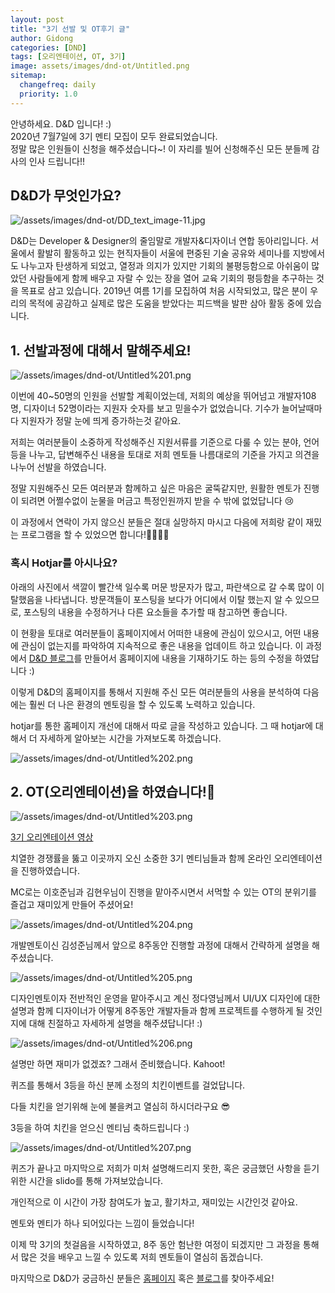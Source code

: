 ```yaml
---
layout: post
title: "3기 선발 및 OT후기 글"
author: Gidong
categories: [DND]
tags: [오리엔테이션, OT, 3기]
image: assets/images/dnd-ot/Untitled.png
sitemap:
  changefreq: daily
  priority: 1.0
---
```


안녕하세요. D&D 입니다! :)  
2020년 7월7일에 3기 멘티 모집이 모두 완료되었습니다.  
정말 많은 인원들이 신청을 해주셨습니다~! 이 자리를 빌어 신청해주신 모든 분들께 감사의 인사 드립니다!!

## D&D가 무엇인가요?

![/assets/images/dnd-ot/DD_text_image-11.jpg](/assets/images/dnd-ot/DD_text_image-11.jpg)

D&D는 Developer & Designer의 줄임말로 개발자&디자이너 연합 동아리입니다. 서울에서 활발히 활동하고 있는 현직자들이 서울에 편중된 기술 공유와 세미나를 지방에서도 나누고자 탄생하게 되었고, 열정과 의지가 있지만 기회의 불평등함으로 아쉬움이 많았던 사람들에게 함께 배우고 자랄 수 있는 장을 열어 교육 기회의 평등함을 추구하는 것을 목표로 삼고 있습니다. 2019년 여름 1기를 모집하여 처음 시작되었고, 많은 분이 우리의 목적에 공감하고 실제로 많은 도움을 받았다는 피드백을 발판 삼아 활동 중에 있습니다.

## 1. 선발과정에 대해서 말해주세요!

![/assets/images/dnd-ot/Untitled%201.png](/assets/images/dnd-ot/Untitled%201.png)

이번에 40~50명의 인원을 선발할 계획이었는데, 저희의 예상을 뛰어넘고 개발자108명, 디자이너 52명이라는 지원자 숫자를 보고 믿을수가 없었습니다. 기수가 늘어날때마다 지원자가 정말 눈에 띄게 증가하는것 같아요.

저희는 여러분들이 소중하게 작성해주신 지원서류를 기준으로 다룰 수 있는 분야, 언어등을 나누고, 답변해주신 내용을 토대로 저희 멘토들 나름대로의 기준을 가지고 의견을 나누어 선발을 하였습니다.

정말 지원해주신 모든 여러분과 함께하고 싶은 마음은 굴뚝같지만, 원활한 멘토가 진행이 되려면 어쩔수없이 눈물을 머금고 특정인원까지 받을 수 밖에 없었답니다 😢

이 과정에서 연락이 가지 않으신 분들은 절대 실망하지 마시고 다음에 저희랑 같이 재밌는 프로그램을 할 수 있었으면 합니다!🙆‍♀️🙆‍♂️

### 혹시 Hotjar를 아시나요?

아래의 사진에서 색깔이 빨간색 일수록 머문 방문자가 많고, 파란색으로 갈 수록 많이 이탈했음을 나타냅니다. 방문객들이 포스팅을 보다가 어디에서 이탈 했는지 알 수 있으므로, 포스팅의 내용을 수정하거나 다른 요소들을 추가할 때 참고하면 좋습니다.

이 현황을 토대로 여러분들이 홈페이지에서 어떠한 내용에 관심이 있으시고, 어떤 내용에 관심이 없는지를 파악하여 지속적으로 좋은 내용을 업데이트 하고 있습니다. 이 과정에서 [D&D 블로그](http://dndacademy.github.io)를 만들어서 홈페이지에 내용을 기재하기도 하는 등의 수정을 하였답니다 :)

이렇게 D&D의 홈페이지를 통해서 지원해 주신 모든 여러분들의 사용을 분석하여 다음에는 훨씬 더 나은 환경의 멘토링을 할 수 있도록 노력하고 있습니다.

hotjar를 통한 홈페이지 개선에 대해서 따로 글을 작성하고 있습니다. 그 때 hotjar에 대해서 더 자세하게 알아보는 시간을 가져보도록 하겠습니다.

![/assets/images/dnd-ot/Untitled%202.png](/assets/images/dnd-ot/Untitled%202.png)

## 2. OT(오리엔테이션)을 하였습니다!🎊

![/assets/images/dnd-ot/Untitled%203.png](/assets/images/dnd-ot/Untitled%203.png)

[3기 오리엔테이션 영상](https://youtu.be/suscgbageP4)

치열한 경쟁률을 뚫고 이곳까지 오신 소중한 3기 멘티님들과 함께 온라인 오리엔테이션을 진행하였습니다.

MC로는 이호준님과 김현우님이 진행을 맡아주시면서 서먹할 수 있는 OT의 분위기를 즐겁고 재미있게 만들어 주셨어요!

![/assets/images/dnd-ot/Untitled%204.png](/assets/images/dnd-ot/Untitled%204.png)

개발멘토이신 김성준님께서 앞으로 8주동안 진행할 과정에 대해서 간략하게 설명을 해주셨습니다.

![/assets/images/dnd-ot/Untitled%205.png](/assets/images/dnd-ot/Untitled%205.png)

디자인멘토이자 전반적인 운영을 맡아주시고 계신 정다영님께서 UI/UX 디자인에 대한 설명과 함께 디자이너가 어떻게 8주동안 개발자들과 함께 프로젝트를 수행하게 될 것인지에 대해 친절하고 자세하게 설명을 해주셨답니다! :)

![/assets/images/dnd-ot/Untitled%206.png](/assets/images/dnd-ot/Untitled%206.png)

설명만 하면 재미가 없겠죠? 그래서 준비했습니다. Kahoot!

퀴즈를 통해서 3등을 하신 분께 소정의 치킨이벤트를 걸었답니다.

다들 치킨을 얻기위해 눈에 불을켜고 열심히 하시더라구요 😎

3등을 하여 치킨을 얻으신 멘티님 축하드립니다 :)

![/assets/images/dnd-ot/Untitled%207.png](/assets/images/dnd-ot/Untitled%207.png)

퀴즈가 끝나고 마지막으로 저희가 미처 설명해드리지 못한, 혹은 궁금했던 사항을 듣기위한 시간을 slido를 통해 가져보았습니다.

개인적으로 이 시간이 가장 참여도가 높고, 활기차고, 재미있는 시간인것 같아요.

멘토와 멘티가 하나 되어있다는 느낌이 들었습니다!

이제 막 3기의 첫걸음을 시작하였고, 8주 동안 험난한 여정이 되겠지만 그 과정을 통해서 많은 것을 배우고 느낄 수 있도록 저희 멘토들이 열심히 돕겠습니다.

마지막으로 D&D가 궁금하신 분들은 [홈페이지](https://dnd.ac/) 혹은 [블로그](https://dndacademy.github.io)를 찾아주세요!
